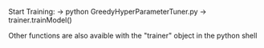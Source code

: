 Start Training:
-> python GreedyHyperParameterTuner.py
-> trainer.trainModel()

Other functions are also avaible with the "trainer" object in the python shell 